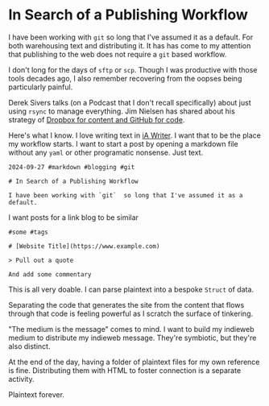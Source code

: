 <template data-parse>2024-09-27 #markdown #blogging #git</template>

# In Search of a Publishing Workflow

I have been working with `git`  so long that I've assumed it as a default. For both warehousing text and distributing it. It has has come to my attention that publishing to the web does not require a `git` based workflow. 

I don't long for the days of `sftp` or `scp`. Though I was productive with those tools decades ago, I also remember recovering from the oopses being particularly painful.

Derek Sivers talks (on a Podcast that I don't recall specifically) about just using `rsync` to manage everything. Jim Nielsen has shared about his strategy of [Dropbox for content and GitHub for code](https://blog.jim-nielsen.com/2024/notes-site-via-content-in-dropbox/).

Here's what I know. I love writing text in [iA Writer](https://ia.net/writer). I want that to be the place my workflow starts. I want to start a post by opening a markdown file without any `yaml` or other programatic nonsense. Just text.

```
2024-09-27 #markdown #blogging #git

# In Search of a Publishing Workflow

I have been working with `git`  so long that I've assumed it as a default.
```

I want posts for a link blog to be similar

```
#some #tags

# [Website Title](https://www.example.com)

> Pull out a quote

And add some commentary
```

This is all very doable. I can parse plaintext into a bespoke `Struct` of data.

Separating the code that generates the site from the content that flows through that code is feeling powerful as I scratch the surface of tinkering.

"The medium is the message" comes to mind. I want to build my indieweb medium to distribute my indieweb message. They're symbiotic, but they're also distinct. 

At the end of the day, having a folder of plaintext files for my own reference is fine. Distributing them with HTML to foster connection is a separate activity. 

Plaintext forever.